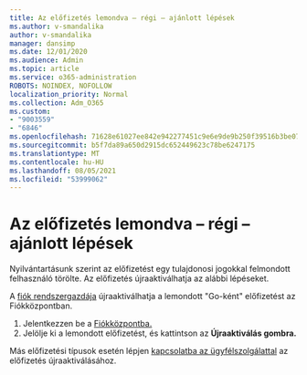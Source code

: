 ```yaml
---
title: Az előfizetés lemondva – régi – ajánlott lépések
ms.author: v-smandalika
author: v-smandalika
manager: dansimp
ms.date: 12/01/2020
ms.audience: Admin
ms.topic: article
ms.service: o365-administration
ROBOTS: NOINDEX, NOFOLLOW
localization_priority: Normal
ms.collection: Adm_O365
ms.custom:
- "9003559"
- "6846"
ms.openlocfilehash: 71628e61027ee842e942277451c9e6e9de9b250f39516b3be076a2ee61fb68c3
ms.sourcegitcommit: b5f7da89a650d2915dc652449623c78be6247175
ms.translationtype: MT
ms.contentlocale: hu-HU
ms.lasthandoff: 08/05/2021
ms.locfileid: "53999062"
---
```

# <a name="subscription-cancelled---legacy---recommended-steps"></a>Az előfizetés lemondva – régi – ajánlott lépések

Nyilvántartásunk szerint az előfizetést egy tulajdonosi jogokkal felmondott felhasználó törölte. Az előfizetés újraaktiválhatja az alábbi lépéseket.

A [fiók rendszergazdája](https://docs.microsoft.com/azure/cost-management-billing/manage/billing-subscription-transfer?WT.mc_id=Portal-Microsoft_Azure_Support#whoisaa) újraaktiválhatja a lemondott "Go-ként" előfizetést az Fiókközpontban.

1. Jelentkezzen be a [Fiókközpontba.](https://account.azure.com/Subscriptions)
2. Jelölje ki a lemondott előfizetést, és kattintson az **Újraaktiválás gombra.**

Más előfizetési típusok esetén lépjen [kapcsolatba az ügyfélszolgálattal](https://ms.portal.azure.com/#blade/Microsoft_Azure_Support/HelpAndSupportBlade/overview) az előfizetés újraaktiválásához.
